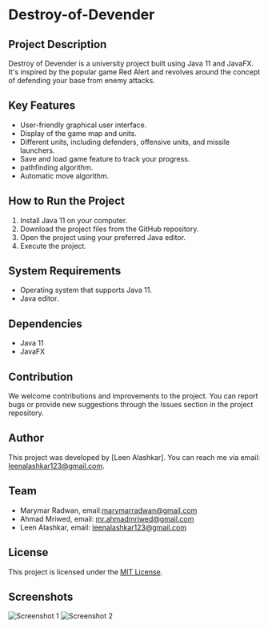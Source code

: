 # Destroy-of-Devender

## Project Description

Destroy of Devender is a university project built using Java 11 and JavaFX. It's inspired by the popular game Red Alert and revolves around the concept of defending your base from enemy attacks.

## Key Features

- User-friendly graphical user interface.
- Display of the game map and units.
- Different units, including defenders, offensive units, and missile launchers.
- Save and load game feature to track your progress.
- pathfinding algorithm.
- Automatic move algorithm.

## How to Run the Project

1. Install Java 11 on your computer.
2. Download the project files from the GitHub repository.
3. Open the project using your preferred Java editor.
4. Execute the project.

## System Requirements

- Operating system that supports Java 11.
- Java editor.

## Dependencies

- Java 11
- JavaFX

## Contribution

We welcome contributions and improvements to the project. You can report bugs or provide new suggestions through the Issues section in the project repository.

## Author

This project was developed by [Leen Alashkar]. You can reach me via email: leenalashkar123@gmail.com.

## Team

- Marymar Radwan, email:marymarradwan@gmail.com
- Ahmad Mriwed, email: mr.ahmadmriwed@gmail.com
- Leen Alashkar, email: leenalashkar123@gmail.com

## License

This project is licensed under the [MIT License](LICENSE).

## Screenshots

![Screenshot 1](/screenshots/screenshot1.png)
![Screenshot 2](/screenshots/screenshot2.png)
